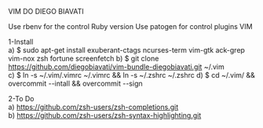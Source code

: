 VIM DO DIEGO BIAVATI

Use rbenv for the control Ruby version
Use patogen for control plugins VIM

1-Install  
a) $ sudo apt-get install exuberant-ctags ncurses-term vim-gtk ack-grep vim-nox zsh fortune screenfetch
b) $ git clone https://github.com/diegobiavati/vim-bundle-diegobiavati.git ~/.vim  
c) $ ln -s ~/.vim/.vimrc ~/.vimrc && ln -s ~/.zshrc ~/.zshrc
d) $ cd ~/.vim/ && overcommit --intall && overcommit --sign

2-To Do  
a) https://github.com/zsh-users/zsh-completions.git  
b) https://github.com/zsh-users/zsh-syntax-highlighting.git
